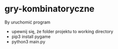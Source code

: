 # gry-kombinatoryczne
By uruchomić program
- upewnij się, że folder projektu to working directory
- pip3 install pygame
- python3 main.py
